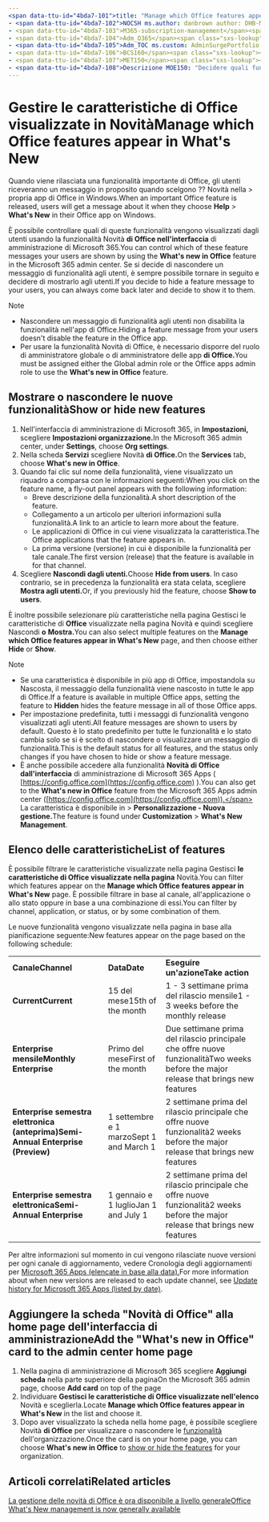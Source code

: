 ```yaml
---
<span data-ttu-id="4bda7-101">title: "Manage which Office features appear in What's New" f1.keywords:</span><span class="sxs-lookup"><span data-stu-id="4bda7-101">title: "Manage which ‎Office‎ features appear in What's New" f1.keywords:</span></span>
- <span data-ttu-id="4bda7-102">NOCSH ms.author: danbrown author: DHB-MSFT manager: scotv audience: Admin ms.topic: article ms.service: o365-administration localization_priority: Normal ms.collection:</span><span class="sxs-lookup"><span data-stu-id="4bda7-102">NOCSH ms.author: danbrown author: DHB-MSFT manager: scotv audience: Admin ms.topic: article ms.service: o365-administration localization_priority: Normal ms.collection:</span></span>
- <span data-ttu-id="4bda7-103">M365-subscription-management</span><span class="sxs-lookup"><span data-stu-id="4bda7-103">M365-subscription-management</span></span>
- <span data-ttu-id="4bda7-104">Adm_O365</span><span class="sxs-lookup"><span data-stu-id="4bda7-104">Adm_O365</span></span>
- <span data-ttu-id="4bda7-105">Adm_TOC ms.custom: AdminSurgePortfolio search.appverid:</span><span class="sxs-lookup"><span data-stu-id="4bda7-105">Adm_TOC ms.custom: AdminSurgePortfolio search.appverid:</span></span>
- <span data-ttu-id="4bda7-106">BCS160</span><span class="sxs-lookup"><span data-stu-id="4bda7-106">BCS160</span></span>
- <span data-ttu-id="4bda7-107">MET150</span><span class="sxs-lookup"><span data-stu-id="4bda7-107">MET150</span></span>
- <span data-ttu-id="4bda7-108">Descrizione MOE150: "Decidere quali funzionalità di Office mostrare o nascondere quando un utente sceglie Guida > Novità nella propria app di Office in Windows usando la funzionalità "Novità di Office" nell'interfaccia di amministrazione di Microsoft 365."</span><span class="sxs-lookup"><span data-stu-id="4bda7-108">MOE150 description: "Decide which Office features to show or hide when a user chooses Help > What's New in their Office app on Windows by using the "What's new in Office" feature in the Microsoft 365 admin center."</span></span>
---
```


# <a name="manage-which-office-features-appear-in-whats-new"></a><span data-ttu-id="4bda7-109">Gestire le caratteristiche di Office visualizzate in Novità</span><span class="sxs-lookup"><span data-stu-id="4bda7-109">Manage which Office‎ features appear in What's New</span></span>

<span data-ttu-id="4bda7-110">Quando viene rilasciata una funzionalità importante di Office, gli utenti riceveranno un messaggio in proposito quando scelgono ?? Novità nella  >   propria app di Office in Windows.</span><span class="sxs-lookup"><span data-stu-id="4bda7-110">When an important ‎Office‎ feature is released, users will get a message about it when they choose **Help** > **What's New** in their ‎‎Office‎‎ app on ‎Windows‎.</span></span>

<span data-ttu-id="4bda7-111">È possibile controllare quali di queste funzionalità vengono visualizzati dagli utenti usando la funzionalità Novità **di Office nell'interfaccia** di amministrazione di Microsoft 365.</span><span class="sxs-lookup"><span data-stu-id="4bda7-111">You can control which of these feature messages your users are shown by using the **What's new in Office** feature in the Microsoft 365 admin center.</span></span> <span data-ttu-id="4bda7-112">Se si decide di nascondere un messaggio di funzionalità agli utenti, è sempre possibile tornare in seguito e decidere di mostrarlo agli utenti.</span><span class="sxs-lookup"><span data-stu-id="4bda7-112">If you decide to hide a feature message to your users, you can always come back later and decide to show it to them.</span></span>

> [!NOTE]
> - <span data-ttu-id="4bda7-113">Nascondere un messaggio di funzionalità agli utenti non disabilita la funzionalità nell'app di Office.</span><span class="sxs-lookup"><span data-stu-id="4bda7-113">Hiding a feature message from your users doesn't disable the feature in the Office app.</span></span>
> - <span data-ttu-id="4bda7-114">Per usare la funzionalità Novità di Office, è necessario disporre del ruolo di amministratore globale o di amministratore delle app **di Office.**</span><span class="sxs-lookup"><span data-stu-id="4bda7-114">You must be assigned either the Global admin role or the Office apps admin role to use the **What's new in Office** feature.</span></span>

## <a name="show-or-hide-new-features"></a><span data-ttu-id="4bda7-115">Mostrare o nascondere le nuove funzionalità</span><span class="sxs-lookup"><span data-stu-id="4bda7-115">Show or hide new features</span></span> 

1. <span data-ttu-id="4bda7-116">Nell'interfaccia di amministrazione di Microsoft 365, in **Impostazioni,** scegliere **Impostazioni organizzazione.**</span><span class="sxs-lookup"><span data-stu-id="4bda7-116">In the Microsoft 365 admin center, under **Settings**, choose **Org settings**.</span></span>
2. <span data-ttu-id="4bda7-117">Nella scheda **Servizi** scegliere Novità **di Office.**</span><span class="sxs-lookup"><span data-stu-id="4bda7-117">On the **Services** tab, choose **What's new in Office**.</span></span>
3. <span data-ttu-id="4bda7-118">Quando fai clic sul nome della funzionalità, viene visualizzato un riquadro a comparsa con le informazioni seguenti:</span><span class="sxs-lookup"><span data-stu-id="4bda7-118">When you click on the feature name, a fly-out panel appears with the following information:</span></span>
     - <span data-ttu-id="4bda7-119">Breve descrizione della funzionalità.</span><span class="sxs-lookup"><span data-stu-id="4bda7-119">A short description of the feature.</span></span>
     - <span data-ttu-id="4bda7-120">Collegamento a un articolo per ulteriori informazioni sulla funzionalità.</span><span class="sxs-lookup"><span data-stu-id="4bda7-120">A link to an article to learn more about the feature.</span></span>
     - <span data-ttu-id="4bda7-121">Le applicazioni di Office in cui viene visualizzata la caratteristica.</span><span class="sxs-lookup"><span data-stu-id="4bda7-121">The Office applications that the feature appears in.</span></span>
     - <span data-ttu-id="4bda7-122">La prima versione (versione) in cui è disponibile la funzionalità per tale canale.</span><span class="sxs-lookup"><span data-stu-id="4bda7-122">The first version (release) that the feature is available in for that channel.</span></span>
4. <span data-ttu-id="4bda7-123">Scegliere **Nascondi dagli utenti.**</span><span class="sxs-lookup"><span data-stu-id="4bda7-123">Choose **Hide from users**.</span></span> <span data-ttu-id="4bda7-124">In caso contrario, se in precedenza la funzionalità era stata celata, scegliere **Mostra agli utenti.**</span><span class="sxs-lookup"><span data-stu-id="4bda7-124">Or, if you previously hid the feature, choose **Show to users**.</span></span>

<span data-ttu-id="4bda7-125">È inoltre possibile selezionare più caratteristiche nella pagina Gestisci le caratteristiche di **Office** visualizzate nella pagina Novità e quindi scegliere Nascondi **o** **Mostra.**</span><span class="sxs-lookup"><span data-stu-id="4bda7-125">You can also select multiple features on the **Manage which ‎Office‎ features appear in What's New** page, and then choose either **Hide** or **Show**.</span></span>

> [!NOTE]
> - <span data-ttu-id="4bda7-126">Se una caratteristica è disponibile in più  app di Office, impostandola su Nascosta, il messaggio della funzionalità viene nascosto in tutte le app di Office.</span><span class="sxs-lookup"><span data-stu-id="4bda7-126">If a feature is available in multiple Office apps, setting the feature to **Hidden** hides the feature message in all of those Office apps.</span></span>
> - <span data-ttu-id="4bda7-127">Per impostazione predefinita, tutti i messaggi di funzionalità vengono visualizzati agli utenti.</span><span class="sxs-lookup"><span data-stu-id="4bda7-127">All feature messages are shown to users by default.</span></span> <span data-ttu-id="4bda7-128">Questo è lo stato predefinito per tutte le funzionalità e lo stato cambia solo se si è scelto di nascondere o visualizzare un messaggio di funzionalità.</span><span class="sxs-lookup"><span data-stu-id="4bda7-128">This is the default status for all features, and the status only changes if you have chosen to hide or show a feature message.</span></span>
> - <span data-ttu-id="4bda7-129">È anche possibile accedere alla funzionalità **Novità di Office dall'interfaccia** di amministrazione di Microsoft 365 Apps ( [https://config.office.com](https://config.office.com) ).</span><span class="sxs-lookup"><span data-stu-id="4bda7-129">You can also get to the **What's new in Office** feature from the Microsoft 365 Apps admin center ([https://config.office.com](https://config.office.com)).</span></span> <span data-ttu-id="4bda7-130">La caratteristica è disponibile in  >  **Personalizzazione - Nuova gestione.**</span><span class="sxs-lookup"><span data-stu-id="4bda7-130">The feature is found under **Customization** > **What's New Management**.</span></span>

## <a name="list-of-features"></a><span data-ttu-id="4bda7-131">Elenco delle caratteristiche</span><span class="sxs-lookup"><span data-stu-id="4bda7-131">List of features</span></span>

<span data-ttu-id="4bda7-132">È possibile filtrare le caratteristiche visualizzate nella pagina Gestisci **le caratteristiche di Office visualizzate nella pagina** Novità.</span><span class="sxs-lookup"><span data-stu-id="4bda7-132">You can filter which features appear on the **Manage which ‎Office‎ features appear in What's New** page.</span></span> <span data-ttu-id="4bda7-133">È possibile filtrare in base al canale, all'applicazione o allo stato oppure in base a una combinazione di essi.</span><span class="sxs-lookup"><span data-stu-id="4bda7-133">You can filter by channel, application, or status, or by some combination of them.</span></span>

<span data-ttu-id="4bda7-134">Le nuove funzionalità vengono visualizzate nella pagina in base alla pianificazione seguente:</span><span class="sxs-lookup"><span data-stu-id="4bda7-134">New features appear on the page based on the following schedule:</span></span>

||||
|:-----|:-----|:-----|
|<span data-ttu-id="4bda7-135">**Canale**</span><span class="sxs-lookup"><span data-stu-id="4bda7-135">**Channel**</span></span> <br/> |<span data-ttu-id="4bda7-136">**Data**</span><span class="sxs-lookup"><span data-stu-id="4bda7-136">**Date**</span></span> <br/> |<span data-ttu-id="4bda7-137">**Eseguire un'azione**</span><span class="sxs-lookup"><span data-stu-id="4bda7-137">**Take action**</span></span> <br/> |
|<span data-ttu-id="4bda7-138">**Current**</span><span class="sxs-lookup"><span data-stu-id="4bda7-138">**Current**</span></span> <br/> |<span data-ttu-id="4bda7-139">15 del mese</span><span class="sxs-lookup"><span data-stu-id="4bda7-139">15th of the month</span></span>  <br/> |<span data-ttu-id="4bda7-140">1 - 3 settimane prima del rilascio mensile</span><span class="sxs-lookup"><span data-stu-id="4bda7-140">1 - 3 weeks before the monthly release</span></span> <br/> |
|<span data-ttu-id="4bda7-141">**Enterprise mensile**</span><span class="sxs-lookup"><span data-stu-id="4bda7-141">**Monthly Enterprise**</span></span> <br/> |<span data-ttu-id="4bda7-142">Primo del mese</span><span class="sxs-lookup"><span data-stu-id="4bda7-142">First of the month</span></span>  <br/> |<span data-ttu-id="4bda7-143">Due settimane prima del rilascio principale che offre nuove funzionalità</span><span class="sxs-lookup"><span data-stu-id="4bda7-143">Two weeks before the major release that brings new features</span></span> |
|<span data-ttu-id="4bda7-144">**Enterprise semestra elettronica (anteprima)**</span><span class="sxs-lookup"><span data-stu-id="4bda7-144">**Semi-Annual Enterprise (Preview)**</span></span> <br/> |<span data-ttu-id="4bda7-145">1 settembre e 1 marzo</span><span class="sxs-lookup"><span data-stu-id="4bda7-145">Sept 1 and March 1</span></span> <br/> | <span data-ttu-id="4bda7-146">2 settimane prima del rilascio principale che offre nuove funzionalità</span><span class="sxs-lookup"><span data-stu-id="4bda7-146">2 weeks before the major release that brings new features</span></span>|
|<span data-ttu-id="4bda7-147">**Enterprise semestra elettronica**</span><span class="sxs-lookup"><span data-stu-id="4bda7-147">**Semi-Annual Enterprise**</span></span> <br/> |<span data-ttu-id="4bda7-148">1 gennaio e 1 luglio</span><span class="sxs-lookup"><span data-stu-id="4bda7-148">Jan 1 and July 1</span></span> <br/> | <span data-ttu-id="4bda7-149">2 settimane prima del rilascio principale che offre nuove funzionalità</span><span class="sxs-lookup"><span data-stu-id="4bda7-149">2 weeks before the major release that brings new features</span></span><br/> |

<span data-ttu-id="4bda7-150">Per altre informazioni sul momento in cui vengono rilasciate nuove versioni per ogni canale di aggiornamento, vedere Cronologia degli aggiornamenti per [Microsoft 365 Apps (elencate in base alla data).](https://docs.microsoft.com/officeupdates/update-history-microsoft365-apps-by-date)</span><span class="sxs-lookup"><span data-stu-id="4bda7-150">For more information about when new versions are released to each update channel, see [Update history for Microsoft 365 Apps (listed by date)](https://docs.microsoft.com/officeupdates/update-history-microsoft365-apps-by-date).</span></span>

## <a name="add-the-whats-new-in-office-card-to-the-admin-center-home-page"></a><span data-ttu-id="4bda7-151">Aggiungere la scheda "Novità di Office" alla home page dell'interfaccia di amministrazione</span><span class="sxs-lookup"><span data-stu-id="4bda7-151">Add the "What's new in Office" card to the admin center home page</span></span>

1. <span data-ttu-id="4bda7-152">Nella pagina di amministrazione di Microsoft 365 scegliere **Aggiungi scheda** nella parte superiore della pagina</span><span class="sxs-lookup"><span data-stu-id="4bda7-152">On the Microsoft 365 admin page, choose **Add card** on top of the page</span></span>
2. <span data-ttu-id="4bda7-153">Individuare **Gestisci le caratteristiche di Office visualizzate nell'elenco** Novità e sceglierla.</span><span class="sxs-lookup"><span data-stu-id="4bda7-153">Locate **Manage which Office features appear in What's New** in the list and choose it.</span></span>
3. <span data-ttu-id="4bda7-154">Dopo aver visualizzato la scheda nella home page, è possibile scegliere Novità **di Office** per visualizzare o nascondere le [funzionalità](#show-or-hide-new-features) dell'organizzazione.</span><span class="sxs-lookup"><span data-stu-id="4bda7-154">Once the card is on your home page, you can choose **What's new in Office** to [show or hide the features](#show-or-hide-new-features) for your organization.</span></span>


## <a name="related-articles"></a><span data-ttu-id="4bda7-155">Articoli correlati</span><span class="sxs-lookup"><span data-stu-id="4bda7-155">Related articles</span></span>

[<span data-ttu-id="4bda7-156">La gestione delle novità di Office è ora disponibile a livello generale</span><span class="sxs-lookup"><span data-stu-id="4bda7-156">Office What's New management is now generally available</span></span>](https://techcommunity.microsoft.com/t5/microsoft-365-blog/office-what-s-new-management-is-now-generally-available/ba-p/1179954)